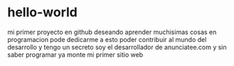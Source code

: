 # hello-world
mi primer proyecto en github
deseando aprender muchisimas cosas en programacion pode dedicarme a esto poder contribuir al mundo del desarrollo y tengo un secreto soy el desarrollador de anunciatee.com y sin saber programar ya monte mi primer sitio web
